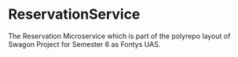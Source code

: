 # ReservationService
The Reservation Microservice which is part of the polyrepo layout of Swagon Project for Semester 6 as Fontys UAS.
